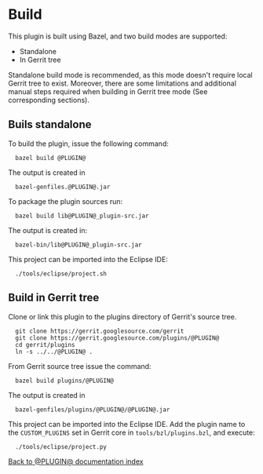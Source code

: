 Build
=====

This plugin is built using Bazel, and two build modes are supported:

* Standalone
* In Gerrit tree

Standalone build mode is recommended, as this mode doesn't require local Gerrit tree to exist. Moreover, there are some limitations and additional manual steps required when building in Gerrit tree mode (See corresponding sections).

## Buils standalone

To build the plugin, issue the following command:

```
  bazel build @PLUGIN@
```

The output is created in

```
  bazel-genfiles.@PLUGIN@.jar
```

To package the plugin sources run:

```
  bazel build lib@PLUGIN@_plugin-src.jar
```

The output is created in:

```
  bazel-bin/lib@PLUGIN@_plugin-src.jar
```

This project can be imported into the Eclipse IDE:

```
  ./tools/eclipse/project.sh
```

## Build in Gerrit tree

Clone or link this plugin to the plugins directory of Gerrit's source
tree.

```
  git clone https://gerrit.googlesource.com/gerrit
  git clone https://gerrit.googlesource.com/plugins/@PLUGIN@
  cd gerrit/plugins
  ln -s ../../@PLUGIN@ .
```

From Gerrit source tree issue the command:

```
  bazel build plugins/@PLUGIN@
```

The output is created in

```
  bazel-genfiles/plugins/@PLUGIN@/@PLUGIN@.jar
```

This project can be imported into the Eclipse IDE.
Add the plugin name to the `CUSTOM_PLUGINS` set in
Gerrit core in `tools/bzl/plugins.bzl`, and execute:

```
  ./tools/eclipse/project.py
```

[Back to @PLUGIN@ documentation index][index]

[index]: index.html
